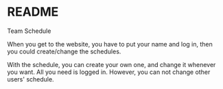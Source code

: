 # README

Team Schedule

When you get to the website, you have to put your name and log in, then you could create/change the schedules.

With the schedule, you can create your own one, and change it whenever you want. All you need is logged in. However, you can not change other users' schedule.

